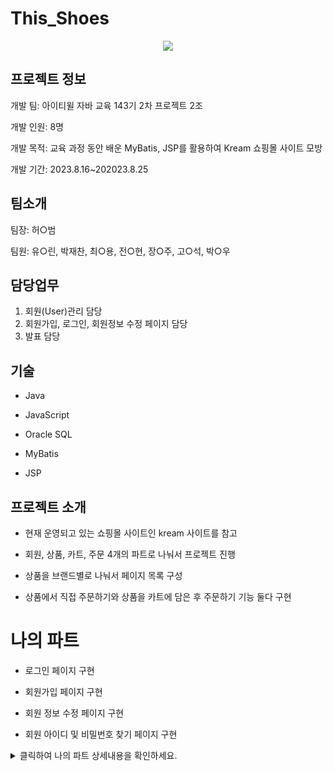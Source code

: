 #  This_Shoes

<p align="center">
  <img src="https://github.com/ykmr0331/myProject/assets/117189519/88aa1a69-1450-403f-82cf-6e5f05deb956">
</p>

## 프로젝트 정보

개발 팀: 아이티윌 자바 교육 143기 2차 프로젝트 2조

개발 인원: 8명 

개발 목적:  교육 과정 동안 배운 MyBatis, JSP를 활용하여 Kream 쇼핑몰 사이트 모방

개발 기간: 2023.8.16~202023.8.25

## 팀소개

팀장: 허○범

팀원: 유○린, 박재찬, 최○용, 전○현, 장○주, 고○석, 박○우


## 담당업무

1. 회원(User)관리 담당
2. 회원가입, 로그인, 회원정보 수정 페이지 담당
3. 발표 담당

## 기술

 
 - Java 

- JavaScript

- Oracle SQL

- MyBatis

- JSP

## 프로젝트 소개

- 현재 운영되고 있는  쇼핑몰 사이트인 kream 사이트를 참고

- 회원, 상품, 카트, 주문 4개의 파트로 나눠서 프로젝트 진행 

- 상품을 브랜드별로 나눠서 페이지 목록 구성

- 상품에서 직접 주문하기와 상품을 카트에 담은 후 주문하기 기능 둘다 구현


# 나의 파트

- 로그인 페이지 구현

- 회원가입 페이지 구현 

- 회원 정보 수정 페이지 구현

- 회원 아이디 및 비밀번호 찾기 페이지 구현


<details>
<summary>클릭하여 나의 파트 상세내용을 확인하세요.</summary>

<br><br>

## 1. 로그인 페이지

![로그인](https://github.com/ykmr0331/myProject/assets/117189519/39b09d47-4bd7-44ea-8fab-735d9fb1e1d0)


- This Shoes 프로젝트의 로그인 페이지
  
- Javascript를 활용하여 유효성 검사

- Java를 이용해 아이디 존재여부체크



<br><br>


## 2. 회원가입 페이지



![회원 가입 페이지](https://github.com/ykmr0331/myProject/assets/117189519/916e4dce-75f7-4e7c-8508-3bf38f3ec69c)



- This Shoes 프로젝트의 회원가입 페이지
  
- Javascript를 활용하여 가입란 입력 시 유효성 검사

- Java를 이용해 아이디 중복 체크 

<br><br>


## 3. 회원정보 수정 페이지

![회원정보수정페이지](https://github.com/ykmr0331/myProject/assets/117189519/485a06df-12c7-4aa7-896d-f187dacb0da6)


- This Shoes 프로젝트의 회원정보 수정 페이지
  
- Javascript를 활용하여 회원 정보 수정 시 유효성 검사

- session을 이용해 로그인 체크 후 로그인시 수정페이지 접근 가능


<br><br>


## 4. 아이디 및 비밀번호 찾기 페이지

![아이디 찾기](https://github.com/ykmr0331/myProject/assets/117189519/a271d0a4-b4ec-421a-95d1-64a7da251989)


- This Shoes 프로젝트의 아이디 및 비밀번호 찾기 페이지
  
- 로그인 페이지에서 Javascript로 팝업창을 열어 아이디와 비밀번호 찾기 기능을 구현



<br><br>






</details>













  


